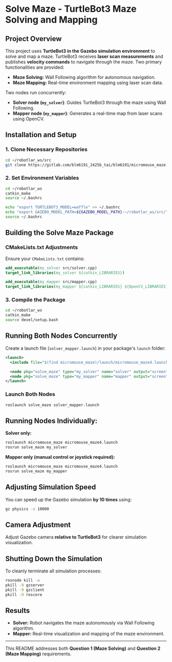 # Solve Maze - TurtleBot3 Maze Solving and Mapping

## Project Overview
This project uses **TurtleBot3 in the Gazebo simulation environment** to solve and map a maze. TurtleBot3 receives **laser scan measurements** and publishes **velocity commands** to navigate through the maze. Two primary functionalities are provided:
- **Maze Solving:** Wall Following algorithm for autonomous navigation.
- **Maze Mapping:** Real-time environment mapping using laser scan data.

Two nodes run concurrently:
- **Solver node (`my_solver`)**: Guides TurtleBot3 through the maze using Wall Following.
- **Mapper node (`my_mapper`)**: Generates a real-time map from laser scans using OpenCV.

## Installation and Setup

### 1. Clone Necessary Repositories
```bash
cd ~/robotlar_ws/src
git clone https://gitlab.com/blm6191_2425b_tai/blm6191/micromouse_maze.git
```

### 2. Set Environment Variables
```bash
cd ~/robotlar_ws
catkin_make
source ~/.bashrc

echo "export TURTLEBOT3_MODEL=waffle" >> ~/.bashrc
echo "export GAZEBO_MODEL_PATH=${GAZEBO_MODEL_PATH}:~/robotlar_ws/src/" >> ~/.bashrc
source ~/.bashrc
```

## Building the Solve Maze Package

### CMakeLists.txt Adjustments
Ensure your `CMakeLists.txt` contains:
```cmake
add_executable(my_solver src/solver.cpp)
target_link_libraries(my_solver ${catkin_LIBRARIES})

add_executable(my_mapper src/mapper.cpp)
target_link_libraries(my_mapper ${catkin_LIBRARIES} ${OpenCV_LIBRARIES})
```

### 3. Compile the Package
```bash
cd ~/robotlar_ws
catkin_make
source devel/setup.bash
```

## Running Both Nodes Concurrently

Create a launch file (`solver_mapper.launch`) in your package's `launch` folder:
```xml
<launch>
  <include file="$(find micromouse_maze)/launch/micromouse_maze4.launch" />

  <node pkg="solve_maze" type="my_solver" name="solver" output="screen" />
  <node pkg="solve_maze" type="my_mapper" name="mapper" output="screen" />
</launch>
```

### Launch Both Nodes
```bash
roslaunch solve_maze solver_mapper.launch
```

## Running Nodes Individually:

**Solver only:**
```bash
roslaunch micromouse_maze micromouse_maze4.launch
rosrun solve_maze my_solver
```

**Mapper only (manual control or joystick required):**
```bash
roslaunch micromouse_maze micromouse_maze4.launch
rosrun solve_maze my_mapper
```

## Adjusting Simulation Speed
You can speed up the Gazebo simulation **by 10 times** using:
```bash
gz physics -u 10000
```

## Camera Adjustment
Adjust Gazebo camera **relative to TurtleBot3** for clearer simulation visualization.

## Shutting Down the Simulation
To cleanly terminate all simulation processes:
```bash
rosnode kill -a
pkill -9 gzserver
pkill -9 gzclient
pkill -9 roscore
```

## Results
- **Solver:** Robot navigates the maze autonomously via Wall Following algorithm.
- **Mapper:** Real-time visualization and mapping of the maze environment.


---

This README addresses both **Question 1 (Maze Solving)** and **Question 2 (Maze Mapping)** requirements.

